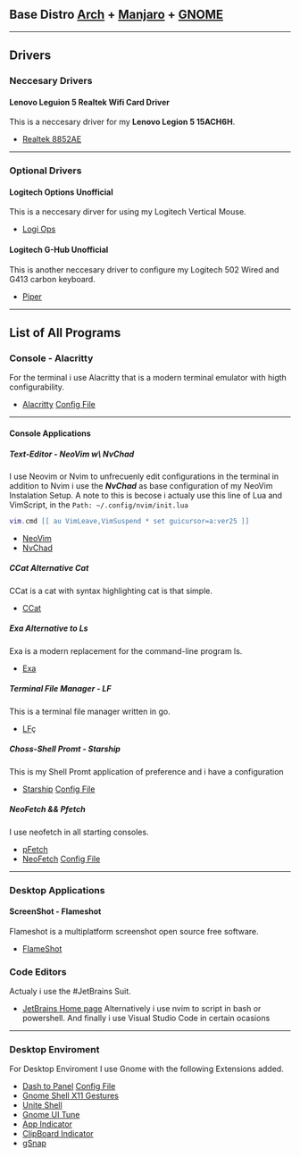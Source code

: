 
## Base Distro [Arch](https://wiki.archlinux.org/) + [Manjaro](https://manjaro.org/download/) + [GNOME](https://www.gnome.org/)
---
## Drivers

### Neccesary Drivers

#### Lenovo Leguion 5 Realtek Wifi Card Driver
This is a neccesary driver for my **Lenovo Legion 5 15ACH6H**.
*  [Realtek 8852AE](https://github.com/lwfinger/rtw89)
---
### Optional Drivers

#### Logitech Options Unofficial
This is a neccesary dirver for using my Logitech Vertical Mouse.
* [Logi Ops](https://github.com/PixlOne/logiops)

#### Logitech G-Hub Unofficial
This is another neccesary driver to configure my Logitech 502 Wired and G413 carbon keyboard.
* [Piper](https://github.com/libratbag/piper)

---
## List of All Programs

### Console - Alacritty
For the terminal i use Alacritty that is a modern terminal emulator with higth configurability.
* [Alacritty](https://alacritty.org/) [Config File]()
---
#### Console Applications

##### Text-Editor - NeoVim w\\ NvChad
I use Neovim or Nvim to unfrecuenly edit configurations in the terminal in addition to Nvim i use the ***NvChad*** as base configuration of my NeoVim Instalation Setup. A note to this is becose i actualy use this line of Lua and VimScript, in the  `Path: ~/.config/nvim/init.lua`
```lua
vim.cmd [[ au VimLeave,VimSuspend * set guicursor=a:ver25 ]]
```
* [NeoVim](https://neovim.io/)
* [NvChad](https://nvchad.com/)

##### CCat Alternative Cat
CCat is a cat with syntax highlighting cat is that simple.
* [CCat](https://github.com/owenthereal/ccat)

##### Exa Alternative to Ls
Exa is a modern replacement for the command-line program ls.
* [Exa](https://the.exa.website/introduction)

##### Terminal File Manager - LF
This is a terminal file manager written in go.
 * [LF](https://github.com/gokcehan/lf)ç

##### Choss-Shell Promt - Starship
This is my Shell Promt application of preference and i have a configuration
* [Starship](https://starship.rs/) [Config File](starship.toml)
##### NeoFetch && Pfetch
I use neofetch in all starting consoles.
* [pFetch](https://github.com/dylanaraps/pfetch)
* [NeoFetch](https://github.com/dylanaraps/neofetch) [Config File](neofetch/config.conf)

---
### Desktop Applications

#### ScreenShot - Flameshot
Flameshot is a multiplatform screenshot open source free software.
* [FlameShot](https://flameshot.org/)

### Code Editors
Actualy i use the #JetBrains Suit.
* [JetBrains Home page](https://www.jetbrains.com/)
Alternatively i use nvim to script in bash or powershell.
And finally i use Visual Studio Code in certain ocasions

---
### Desktop Enviroment
For Desktop Enviroment I use Gnome with the following Extensions added.
* [Dash to Panel](https://github.com/home-sweet-gnome/dash-to-panel) [Config File](dashPanel.config)
* [Gnome Shell X11 Gestures](https://github.com/JoseExposito/gnome-shell-extension-x11gestures)
* [Unite Shell](https://github.com/hardpixel/unite-shell)
* [Gnome UI Tune](https://github.com/axxapy/gnome-ui-tune)
* [App Indicator](https://github.com/ubuntu/gnome-shell-extension-appindicator)
* [ClipBoard Indicator](https://github.com/Tudmotu/gnome-shell-extension-clipboard-indicator)
* [gSnap](https://github.com/GnomeSnapExtensions/gSnap)
